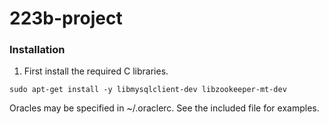 # 223b-project

### Installation
1. First install the required C libraries.
```
sudo apt-get install -y libmysqlclient-dev libzookeeper-mt-dev
```

Oracles may be specified in ~/.oraclerc. See the included file for examples.
